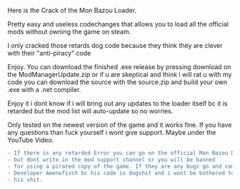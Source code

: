 Here is the Crack of the Mon Bazou Loader.

Pretty easy and useless codechanges that allows you to load all the official mods without owning the game on steam.

I only cracked those retards dog code because they think they are clever with their "anti-piracy" code

Enjoy. You can download the finished .exe release by pressing download on the ModManagerUpdate.zip or if u are skeptical and think i will rat u with my code
you can download the source with the source.zip and build your own .exe with a .net compiler.

Enjoy it i dont know if i will bring out any updates to the loader itself bc it is retarded but the mod list will auto-update so no worries.

Only tested on the newest version of the game and it works fine. If you have any questions than fuck yourself i wont give support. Maybe under the YouTube Video.

```diff
- If there is any retarded Error you can go on the official Mon Bazou Discord and look at the flowchart
- but dont write in the mod support channel or you will be banned
- for using a pirated copy of the game. If they are any bugs go and complain at their retarded
- Developer Amenofisch bc his code is dogshit and i wont be bothered to fix
- his shit.
```
